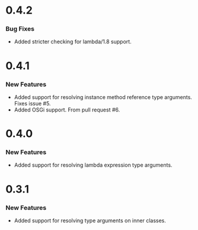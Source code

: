 # 0.4.2

### Bug Fixes

* Added stricter checking for lambda/1.8 support.

# 0.4.1

### New Features

* Added support for resolving instance method reference type arguments. Fixes issue #5.
* Added OSGi support. From pull request #6.

# 0.4.0

### New Features

* Added support for resolving lambda expression type arguments.

# 0.3.1

### New Features

* Added support for resolving type arguments on inner classes.